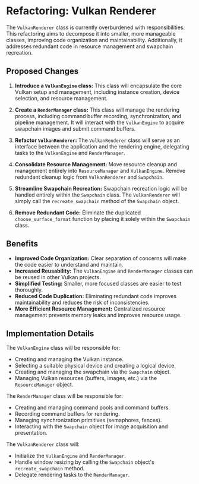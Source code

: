 # Refactoring: Vulkan Renderer

The `VulkanRenderer` class is currently overburdened with responsibilities. This refactoring aims to decompose it into smaller, more manageable classes, improving code organization and maintainability.  Additionally, it addresses redundant code in resource management and swapchain recreation.

## Proposed Changes

1. **Introduce a `VulkanEngine` class:** This class will encapsulate the core Vulkan setup and management, including instance creation, device selection, and resource management.

2. **Create a `RenderManager` class:** This class will manage the rendering process, including command buffer recording, synchronization, and pipeline management. It will interact with the `VulkanEngine` to acquire swapchain images and submit command buffers.

3. **Refactor `VulkanRenderer`:** The `VulkanRenderer` class will serve as an interface between the application and the rendering engine, delegating tasks to the `VulkanEngine` and `RenderManager`.

4. **Consolidate Resource Management:** Move resource cleanup and management entirely into `ResourceManager` and `VulkanEngine`. Remove redundant cleanup logic from `VulkanRenderer` and `Swapchain`.

5. **Streamline Swapchain Recreation:**  Swapchain recreation logic will be handled entirely within the `Swapchain` class.  The `VulkanRenderer` will simply call the `recreate_swapchain` method of the `Swapchain` object.

6. **Remove Redundant Code:** Eliminate the duplicated `choose_surface_format` function by placing it solely within the `Swapchain` class.

## Benefits

* **Improved Code Organization:** Clear separation of concerns will make the code easier to understand and maintain.
* **Increased Reusability:** The `VulkanEngine` and `RenderManager` classes can be reused in other Vulkan projects.
* **Simplified Testing:** Smaller, more focused classes are easier to test thoroughly.
* **Reduced Code Duplication:** Eliminating redundant code improves maintainability and reduces the risk of inconsistencies.
* **More Efficient Resource Management:** Centralized resource management prevents memory leaks and improves resource usage.

## Implementation Details

The `VulkanEngine` class will be responsible for:

* Creating and managing the Vulkan instance.
* Selecting a suitable physical device and creating a logical device.
* Creating and managing the swapchain via the `Swapchain` object.
* Managing Vulkan resources (buffers, images, etc.) via the `ResourceManager` object.

The `RenderManager` class will be responsible for:

* Creating and managing command pools and command buffers.
* Recording command buffers for rendering.
* Managing synchronization primitives (semaphores, fences).
* Interacting with the `Swapchain` object for image acquisition and presentation.

The `VulkanRenderer` class will:

* Initialize the `VulkanEngine` and `RenderManager`.
* Handle window resizing by calling the `Swapchain` object's `recreate_swapchain` method.
* Delegate rendering tasks to the `RenderManager`.
